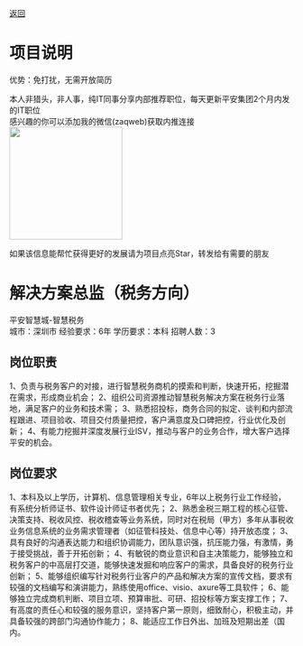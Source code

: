[返回](../../)

# 项目说明

优势：免打扰，无需开放简历

本人非猎头，非人事，纯IT同事分享内部推荐职位，每天更新平安集团2个月内发的IT职位  
感兴趣的你可以添加我的微信(zaqweb)获取内推连接  
<img src="https://github.com/zaqweb/PA-IT-JOBS/blob/master/WechatICode.jpeg"  height="200" width="200">

如果该信息能帮忙获得更好的发展请为项目点亮Star，转发给有需要的朋友

# 解决方案总监（税务方向）
平安智慧城-智慧税务  
城市：深圳市 经验要求：6年 学历要求：本科  招聘人数：3

## 岗位职责
1、负责与税务客户的对接，进行智慧税务商机的摸索和判断，快速开拓，挖掘潜在需求，形成商业机会；
2、组织公司资源推动智慧税务解决方案在税务行业落地，满足客户的业务和技术需；
3、熟悉招投标，商务合同的拟定、谈判和内部流程跟进、项目验收、项目交付质量把控，客户满意度及口碑把控，行业优化及创新；
4、有能力挖掘并深度发展行业ISV，推动与客户的业务合作，增大客户选择平安的机会。

## 岗位要求
1、本科及以上学历，计算机、信息管理相关专业，6年以上税务行业工作经验，有系统分析师证书、软件设计师证书者优先；
2、熟悉金税三期工程的核心征管、决策支持、税收风控、税收稽查等业务系统，同时对在税局（甲方）多年从事税收业务信息系统的业务需求管理者（如征管科技处、信息中心等）持开放态度； 
3、具有良好的沟通表达能力和组织协调能力，团队意识强，抗压能力强，有激情，勇于接受挑战，善于开拓创新；
4、有敏锐的商业意识和自主决策能力，能够独立和税务客户的中高层打交道，能够快速发掘和响应客户的需求，具备良好的税务行业创新； 
5、能够组织编写针对税务行业客户的产品和解决方案的宣传文档，要求有较强的文档编写和演讲能力，熟练使用office、visio、axure等工具软件； 
6、能够独立完成商机判断、项目立项、预算审批、可研、招投标等方案支撑工作； 
7、有高度的责任心和较强的服务意识，坚持客户第一原则，细致耐心，积极主动，并具备较强的跨部门沟通协作能力；
8、能适应工作日外出、加班及短期出差（国内。




